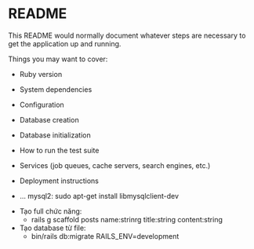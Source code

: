 # README

This README would normally document whatever steps are necessary to get the
application up and running.

Things you may want to cover:

* Ruby version

* System dependencies

* Configuration

* Database creation

* Database initialization

* How to run the test suite

* Services (job queues, cache servers, search engines, etc.)

* Deployment instructions

* ...
mysql2: sudo apt-get install libmysqlclient-dev

- Tạo full chức năng:
    - rails g scaffold posts name:strinrg title:string content:string
- Tạo database từ file:
    - bin/rails db:migrate RAILS_ENV=development